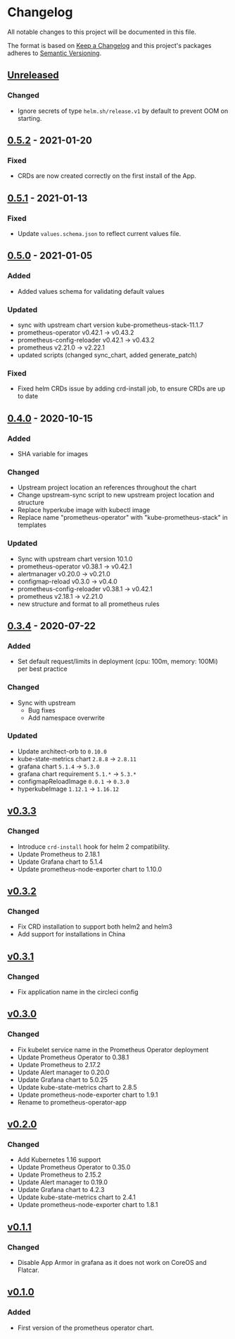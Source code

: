 # Changelog

All notable changes to this project will be documented in this file.

The format is based on [Keep a Changelog](http://keepachangelog.com/en/1.0.0/)
and this project's packages adheres to [Semantic Versioning](http://semver.org/spec/v2.0.0.html).

## [Unreleased]

### Changed

- Ignore secrets of type `helm.sh/release.v1` by default to prevent OOM on starting.

## [0.5.2] - 2021-01-20

### Fixed

- CRDs are now created correctly on the first install of the App.

## [0.5.1] - 2021-01-13

### Fixed

- Update `values.schema.json` to reflect current values file.

## [0.5.0] - 2021-01-05

### Added

- Added values schema for validating default values

### Updated

- sync with upstream chart version kube-prometheus-stack-11.1.7
- prometheus-operator v0.42.1 -> v0.43.2
- prometheus-config-reloader v0.42.1 -> v0.43.2
- prometheus v2.21.0 -> v2.22.1
- updated scripts (changed sync_chart, added generate_patch)

### Fixed

- Fixed helm CRDs issue by adding crd-install job, to ensure CRDs are up to date

## [0.4.0] - 2020-10-15

### Added

- SHA variable for images

### Changed

- Upstream project location an references throughout the chart  
- Change upstream-sync script to new upstream project location and structure
- Replace hyperkube image with kubectl image
- Replace name "prometheus-operator" with "kube-prometheus-stack" in templates

### Updated

- Sync with upstream chart version 10.1.0
- prometheus-operator v0.38.1 -> v0.42.1
- alertmanager v0.20.0 -> v0.21.0
- configmap-reload v0.3.0 -> v0.4.0
- prometheus-config-reloader v0.38.1 -> v0.42.1
- prometheus v2.18.1 -> v2.21.0
- new structure and format to all prometheus rules

## [0.3.4] - 2020-07-22

### Added

- Set default request/limits in deployment (cpu: 100m, memory: 100Mi) per best practice

### Changed

- Sync with upstream
    - Bug fixes
    - Add namespace overwrite

### Updated

- Update architect-orb to `0.10.0`
- kube-state-metrics chart `2.8.8` -> `2.8.11`
- grafana chart `5.1.4` -> `5.3.0`
- grafana chart requirement `5.1.*` -> `5.3.*`
- configmapReloadImage `0.0.1` -> `0.3.0`
- hyperkubeImage `1.12.1` -> `1.16.12`


## [v0.3.3]

### Changed

- Introduce `crd-install` hook for helm 2 compatibility.
- Update Prometheus to 2.18.1
- Update Grafana chart to 5.1.4
- Update prometheus-node-exporter chart to 1.10.0

## [v0.3.2]

### Changed
- Fix CRD installation to support both helm2 and helm3
- Add support for installations in China

## [v0.3.1]

### Changed
- Fix application name in the circleci config

## [v0.3.0]

### Changed
- Fix kubelet service name in the Prometheus Operator deployment 
- Update Prometheus Operator to 0.38.1
- Update Prometheus to 2.17.2
- Update Alert manager to 0.20.0
- Update Grafana chart to 5.0.25
- Update kube-state-metrics chart to 2.8.5
- Update prometheus-node-exporter chart to 1.9.1
- Rename to prometheus-operator-app

## [v0.2.0]

### Changed
- Add Kubernetes 1.16 support
- Update Prometheus Operator to 0.35.0
- Update Prometheus to 2.15.2
- Update Alert manager to 0.19.0
- Update Grafana chart to 4.2.3
- Update kube-state-metrics chart to 2.4.1
- Update prometheus-node-exporter chart to 1.8.1

## [v0.1.1]

### Changed

- Disable App Armor in grafana as it does not work on CoreOS and Flatcar.

## [v0.1.0]

### Added

- First version of the prometheus operator chart.

[Unreleased]: https://github.com/giantswarm/prometheus-operator-app/compare/v0.5.2...HEAD
[0.5.2]: https://github.com/giantswarm/prometheus-operator-app/compare/v0.5.1...v0.5.2
[0.5.1]: https://github.com/giantswarm/prometheus-operator-app/compare/v0.5.0...v0.5.1
[0.5.0]: https://github.com/giantswarm/prometheus-operator-app/compare/v0.4.0...v0.5.0
[0.4.0]: https://github.com/giantswarm/prometheus-operator-app/compare/v0.3.4...v0.4.0
[0.3.4]: https://github.com/giantswarm/prometheus-operator-app/compare/v0.3.3...v0.3.4
[v0.3.3]: https://github.com/giantswarm/prometheus-operator-app/compare/v0.3.2..v0.3.3
[v0.3.2]: https://github.com/giantswarm/prometheus-operator-app/compare/v0.3.1..v0.3.2
[v0.3.1]: https://github.com/giantswarm/prometheus-operator-app/compare/v0.3.0..v0.3.1
[v0.3.0]: https://github.com/giantswarm/prometheus-operator-app/compare/v0.2.0..v0.3.0
[v0.2.0]: https://github.com/giantswarm/prometheus-operator-app/compare/v0.1.1..v0.2.0
[v0.1.1]: https://github.com/giantswarm/prometheus-operator-app/compare/v0.1.0..v0.1.1

[v0.1.0]: https://github.com/giantswarm/prometheus-operator-app/releases/tag/v0.1.0
